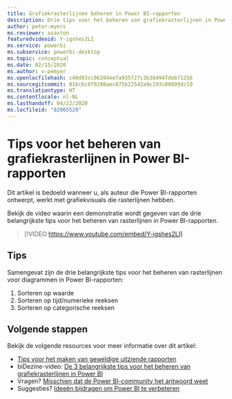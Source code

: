 ```yaml
---
title: Grafiekrasterlijnen beheren in Power BI-rapporten
description: Drie tips voor het beheren van grafiekrasterlijnen in Power BI-rapportvisuals, in Power BI Desktop of de Power BI-service.
author: peter-myers
ms.reviewer: asaxton
featuredvideoid: Y-igshes2LI
ms.service: powerbi
ms.subservice: powerbi-desktop
ms.topic: conceptual
ms.date: 02/15/2020
ms.author: v-pemyer
ms.openlocfilehash: c40d93cc06204ee7a935727c3b38494fdeb71256
ms.sourcegitcommit: 01bcbc8f0280aec875b22542a9c193c80899dc10
ms.translationtype: HT
ms.contentlocale: nl-NL
ms.lasthandoff: 04/22/2020
ms.locfileid: "82065520"
---
```

# <a name="tips-to-control-chart-gridlines-in-power-bi-reports"></a>Tips voor het beheren van grafiekrasterlijnen in Power BI-rapporten

Dit artikel is bedoeld wanneer u, als auteur die Power BI-rapporten ontwerpt, werkt met grafiekvisuals die rasterlijnen hebben.

Bekijk de video waarin een demonstratie wordt gegeven van de drie belangrijkste tips voor het beheren van rasterlijnen in Power BI-rapporten.

> [!VIDEO https://www.youtube.com/embed/Y-igshes2LI]

## <a name="tips"></a>Tips

Samengevat zijn de drie belangrijkste tips voor het beheren van rasterlijnen voor diagrammen in Power BI-rapporten:

1. Sorteren op waarde
1. Sorteren op tijd/numerieke reeksen
1. Sorteren op categorische reeksen

## <a name="next-steps"></a>Volgende stappen

Bekijk de volgende resources voor meer informatie over dit artikel:

- [Tips voor het maken van geweldige uitziende rapporten](../desktop-tips-and-tricks-for-creating-reports.md)
- biDezine-video: [De 3 belangrijkste tips voor het beheren van grafiekrasterlijnen in Power BI](https://www.youtube.com/watch?v=Y-igshes2LI)
- Vragen? [Misschien dat de Power BI-community het antwoord weet](https://community.powerbi.com/)
- Suggesties? [Ideeën bijdragen om Power BI te verbeteren](https://ideas.powerbi.com)
